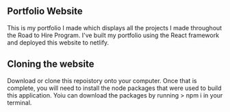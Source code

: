 ## Portfolio Website
This is my portfolio I made which displays all the projects I made throughout the Road to Hire Program. I've built my portfolio using the React framework and deployed this website to netlify.

## Cloning the website
Download or clone this repoistory onto your computer. Once that is complete, you will need to install the node packages that were used to build this application. Yoiu can download the packages by running > npm i in your terminal. 
